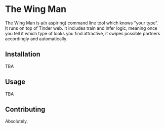 # The Wing Man

The Wing Man is a(n aspiring) command line tool which knows "your type". It runs on top of Tinder web.
It includes train and infer logic, meaning once you tell it which type of looks you find attractive, it swipes possible partners accordingly and automatically.

## Installation

TBA

## Usage

TBA

## Contributing
Absolutely.
